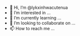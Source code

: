 - 👋 Hi, I’m @lykxinhwacutenua
- 👀 I’m interested in ...
- 🌱 I’m currently learning ...
- 💞️ I’m looking to collaborate on ...
- 📫 How to reach me ...

<!---
lykxinhwacutenua/lykxinhwacutenua is a ✨ special ✨ repository because its `README.md` (this file) appears on your GitHub profile.
You can click the Preview link to take a look at your changes.
--->
